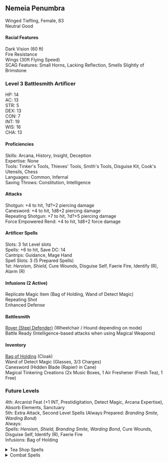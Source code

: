 ## Nemeia Penumbra
Winged Tiefling, Female, 83 \
Neutral Good

#### Racial Features
Dark Vision (60 ft) \
Fire Resistance \
Wings (30ft Flying Speed) \
SCAG Features: Small Horns, Lacking Reflection, Smells Slightly of Brimstone

### Level 3 Battlesmith Artificer
HP: 14 \
AC: 13 \
STR: 5 \
DEX: 13 \
CON: 7 \
INT: 19 \
WIS: 16 \
CHA: 13

#### Proficiencies 
Skills: Arcana, History, Insight, Deception \
Expertise: None \
Tools: Tinker's Tools, Thieves' Tools, Smith's Tools, Disguise Kit, Cook's Utensils, Chess \
Languages: Common, Infernal \
Saving Throws: Constitution, Intelligence 

#### Attacks
Shotgun: +4 to hit, ?d?+2 piercing damage \
Canesword: +4 to hit, 1d8+2 piercing damage \
Repeating Shotgun: +7 to hit, ?d?+5 piercing damage \
Force Empowered Rend: +4 to hit, 1d8+2 force damage

#### Artificer Spells
Slots: 3 1st Level slots \
Spells: +6 to hit, Save DC: 14 \
Cantrips: Guidance, Mage Hand \
Spell Slots: 3 (5 Prepared Spells) \
1st: *Heroism, Shield,* Cure Wounds, Disguise Self, Faerie Fire, Identify (R), Alarm (R)

#### Infusions (2 Active)
Replicate Magic Item (Bag of Holding, Wand of Detect Magic) \
Repeating Shot \
Enhanced Defense

#### Battlesmith
[Rover (Steel Defender)](https://github.com/DestinyVolt/D-D/blob/master/Penumbra/Rover.md) (Wheelchair / Hound depending on mode) \
Battle Ready (Intelligence-based attacks when using Magical Weapons)

#### Inventory
[Bag of Holding](google.com) (Cloak) \
Wand of Detect Magic (Glasses, 3/3 Charges) \
Canesword (Hidden Blade (Rapier) in Cane) \
Magical Tinkering Creations (2x Music Boxes, 1 Air Freshener (Fresh Tea), 1 Free) 

### Future Levels
4th: Arcanist Feat (+1 INT, Prestidigitation, Detect Magic, Arcana Expertise), Absorb Elements, Sanctuary \
5th: Extra Attack, Second Level Spells (Always Prepared: *Branding Smite, Warding Bond*) \
Always: \
Spells: *Heroism, Shield, Branding Smite, Warding Bond*, Cure Wounds, Disguise Self, Identify (R), Faerie Fire \
Infusions: Bag of Holding 
<details> <summary> Tea Shop Spells </summary>
  Spells: Alarm (R), Sanctuary, Aid <br>
  Infusions: Detect Magic Glasses
</details>
<details> <summary> Combat Spells </summary>
  Spells: Blur, Invisiblity, Heat Metal <br>
  Infusions: Repeating Shotgun
</details>

